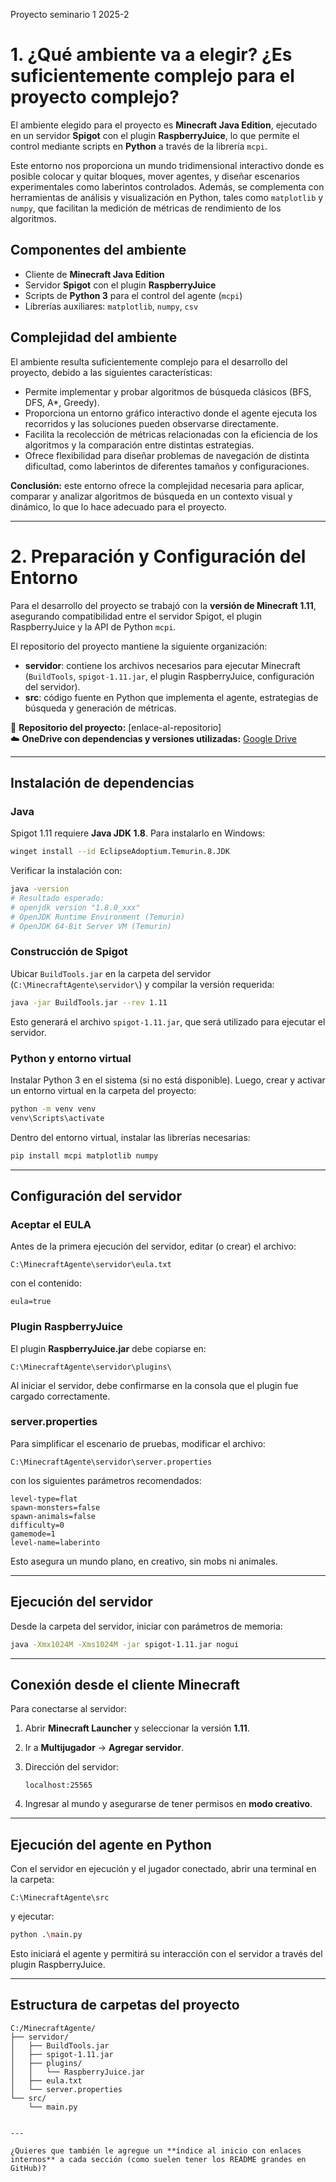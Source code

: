 Proyecto seminario 1 2025-2

# 1. ¿Qué ambiente va a elegir? ¿Es suficientemente complejo para el proyecto complejo?

El ambiente elegido para el proyecto es **Minecraft Java Edition**, ejecutado en un servidor **Spigot** con el plugin **RaspberryJuice**, lo que permite el control mediante scripts en **Python** a través de la librería `mcpi`.  

Este entorno nos proporciona un mundo tridimensional interactivo donde es posible colocar y quitar bloques, mover agentes, y diseñar escenarios experimentales como laberintos controlados. Además, se complementa con herramientas de análisis y visualización en Python, tales como `matplotlib` y `numpy`, que facilitan la medición de métricas de rendimiento de los algoritmos.

## Componentes del ambiente
- Cliente de **Minecraft Java Edition**  
- Servidor **Spigot** con el plugin **RaspberryJuice**  
- Scripts de **Python 3** para el control del agente (`mcpi`)  
- Librerías auxiliares: `matplotlib`, `numpy`, `csv`  

## Complejidad del ambiente
El ambiente resulta suficientemente complejo para el desarrollo del proyecto, debido a las siguientes características:

- Permite implementar y probar algoritmos de búsqueda clásicos (BFS, DFS, A*, Greedy).  
- Proporciona un entorno gráfico interactivo donde el agente ejecuta los recorridos y las soluciones pueden observarse directamente.  
- Facilita la recolección de métricas relacionadas con la eficiencia de los algoritmos y la comparación entre distintas estrategias.  
- Ofrece flexibilidad para diseñar problemas de navegación de distinta dificultad, como laberintos de diferentes tamaños y configuraciones.  

**Conclusión:** este entorno ofrece la complejidad necesaria para aplicar, comparar y analizar algoritmos de búsqueda en un contexto visual y dinámico, lo que lo hace adecuado para el proyecto.  

---

# 2. Preparación y Configuración del Entorno

Para el desarrollo del proyecto se trabajó con la **versión de Minecraft 1.11**, asegurando compatibilidad entre el servidor Spigot, el plugin RaspberryJuice y la API de Python `mcpi`.  

El repositorio del proyecto mantiene la siguiente organización:

- **servidor**: contiene los archivos necesarios para ejecutar Minecraft (`BuildTools`, `spigot-1.11.jar`, el plugin RaspberryJuice, configuración del servidor).  
- **src**: código fuente en Python que implementa el agente, estrategias de búsqueda y generación de métricas.  

📂 **Repositorio del proyecto:** [enlace-al-repositorio]  
☁️ **OneDrive con dependencias y versiones utilizadas:** [Google Drive](https://drive.google.com/drive/folders/1k0YW0Tz8DlNd0vtrD2Yc2JMkU5tlLdX1?usp=drive_link)

---

## Instalación de dependencias

### Java
Spigot 1.11 requiere **Java JDK 1.8**. Para instalarlo en Windows:

```bash
winget install --id EclipseAdoptium.Temurin.8.JDK
````

Verificar la instalación con:

```bash
java -version
# Resultado esperado:
# openjdk version "1.8.0_xxx"
# OpenJDK Runtime Environment (Temurin) 
# OpenJDK 64-Bit Server VM (Temurin)
```

### Construcción de Spigot

Ubicar `BuildTools.jar` en la carpeta del servidor (`C:\MinecraftAgente\servidor\`) y compilar la versión requerida:

```bash
java -jar BuildTools.jar --rev 1.11
```

Esto generará el archivo `spigot-1.11.jar`, que será utilizado para ejecutar el servidor.

### Python y entorno virtual

Instalar Python 3 en el sistema (si no está disponible). Luego, crear y activar un entorno virtual en la carpeta del proyecto:

```bash
python -m venv venv
venv\Scripts\activate
```

Dentro del entorno virtual, instalar las librerías necesarias:

```bash
pip install mcpi matplotlib numpy
```

---

## Configuración del servidor

### Aceptar el EULA

Antes de la primera ejecución del servidor, editar (o crear) el archivo:

```
C:\MinecraftAgente\servidor\eula.txt
```

con el contenido:

```
eula=true
```

### Plugin RaspberryJuice

El plugin **RaspberryJuice.jar** debe copiarse en:

```
C:\MinecraftAgente\servidor\plugins\
```

Al iniciar el servidor, debe confirmarse en la consola que el plugin fue cargado correctamente.

### server.properties

Para simplificar el escenario de pruebas, modificar el archivo:

```
C:\MinecraftAgente\servidor\server.properties
```

con los siguientes parámetros recomendados:

```
level-type=flat
spawn-monsters=false
spawn-animals=false
difficulty=0
gamemode=1
level-name=laberinto
```

Esto asegura un mundo plano, en creativo, sin mobs ni animales.

---

## Ejecución del servidor

Desde la carpeta del servidor, iniciar con parámetros de memoria:

```bash
java -Xmx1024M -Xms1024M -jar spigot-1.11.jar nogui
```

---

## Conexión desde el cliente Minecraft

Para conectarse al servidor:

1. Abrir **Minecraft Launcher** y seleccionar la versión **1.11**.

2. Ir a **Multijugador** → **Agregar servidor**.

3. Dirección del servidor:

   ```
   localhost:25565
   ```

4. Ingresar al mundo y asegurarse de tener permisos en **modo creativo**.

---

## Ejecución del agente en Python

Con el servidor en ejecución y el jugador conectado, abrir una terminal en la carpeta:

```
C:\MinecraftAgente\src
```

y ejecutar:

```bash
python .\main.py
```

Esto iniciará el agente y permitirá su interacción con el servidor a través del plugin RaspberryJuice.

---

## Estructura de carpetas del proyecto

```plaintext
C:/MinecraftAgente/
├── servidor/
│   ├── BuildTools.jar
│   ├── spigot-1.11.jar
│   ├── plugins/
│   │   └── RaspberryJuice.jar
│   ├── eula.txt
│   └── server.properties
└── src/
    └── main.py
```

```

---

¿Quieres que también le agregue un **índice al inicio con enlaces internos** a cada sección (como suelen tener los README grandes en GitHub)?
```
